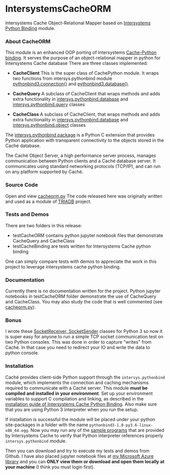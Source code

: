 # IntersystemsCacheORM
Intersystems Cache Object-Relational Mapper based on [Intersystems Python Binding][4] module. 

### About CacheORM
This module is an enhanced OOP porting of Intersystems [Cache-Python binding][1]. It serves the purpose of an object-relational mapper in python for Intersystems Cache database There are three classes implemented:

* **CacheClient**
This is the super class of CachePython module. It wraps two functions from intersys.pythonbind module [pythonbind3.connection()][3] and [pythonbind3.database()][6].

* **CacheQuery**
A subclass of CacheClient that wraps methods and adds extra functionality in [intersys.pythonbind.database][6] and [intersys.pythonbind.query][2] classes

* **CacheClass**
A subclass of CacheClient, that wraps methods and adds extra functionality in [intersys.pythonbind.database][6] and [intersys.pythonbind.object][5] classes

The [intersys.pythonbind package][4] is a Python C extension that provides Python application with transparent connectivity to the objects stored in the Caché database.

The Caché Object Server, a high performance server process, manages communication between Python clients and a Caché database server. It communicates using standard networking protocols (TCP/IP), and can run on any platform supported by Caché.

### Source Code
Open and view [cacheorm.py][8]
The code released here was originally written and used as a module of [TRIADB][11] project.

### Tests and Demos
There are two folders in this release:

* testCacheORM contains python jupyter notebook files that demonstrate CacheQuery and CacheClass
* testCacheBinding are tests written for Intersystems Cache python binding

One can simply compare tests with demos to appreciate the work in this project to leverage intersystems cache python binding.

### Documentation
Currently there is no documentation written for the project. Python jupyter notebooks in testCacheORM folder demonstrate the use of CacheQuery and CacheClass. You may also study the code that is well commented (see [cacheorm.py][8]).

### Bonus
I wrote these [SocketReceiver, SocketSender][7]  classes for Python 3 so now it is super easy for anyone to run a simple TCP socket communication test on two Python consoles. This was done in order to capture "writes" from Caché. In that case you need to redirect your IO and write the data to python console.

### Installation
Caché provides client-side Python support through the `intersys.pythonbind` module, which implements the connection and caching mechanisms required to communicate with a Caché server. This module **must be compiled and installed in your environment**. Set up your environment variables to support C compilation and linking, as described in the [installation guide of Intersystems Cache Python Binding][12]. Also make sure that you are using Python 3 interpreter when you run the setup.

If installation is successful the module will be placed under your python site-packages in a folder with the name `pythonbind3-1.0-py3.6-linux-x86_64.egg`. Now you may run any of the [sample programs][13] that are provided by Intersystems Cache to verify that Python interpreter references properly `intersys.pythonbind` module.

Then you can download and try to execute my tests and demos from Github. I have also placed jupyter notebook files at [my Microsoft Azure library][14] and you can **ONLY view them or download and open them locally at your machine** (I think you must login first).

[1]: https://docs.intersystems.com/latest/csp/docbook/DocBook.UI.Page.cls?KEY=GBPY_using
[2]: https://docs.intersystems.com/latest/csp/docbook/DocBook.UI.Page.cls?KEY=GBPY_classes#GBPY_classes_queries
[3]: https://docs.intersystems.com/latest/csp/docbook/DocBook.UI.Page.cls?KEY=GBPY_using#GBPY_using_basics
[4]: https://docs.intersystems.com/latest/csp/docbook/DocBook.UI.Page.cls?KEY=GBPY
[5]: https://docs.intersystems.com/latest/csp/docbook/DocBook.UI.Page.cls?KEY=GBPY_classes#GBPY_classes_objects
[6]: https://docs.intersystems.com/latest/csp/docbook/DocBook.UI.Page.cls?KEY=GBPY_classes#GBPY_classes_database
[7]: https://github.com/healiseu/IntersystemsCacheORM/blob/master/socket.py
[8]: https://github.com/healiseu/IntersystemsCacheORM/blob/master/cacheorm.py
[9]: https://github.com/healiseu/IntersystemsCacheORM/blob/master/testCacheORM/testCacheORM%20-%20Cache%20Objects%20Test%201.ipynb
[10]: https://github.com/healiseu/IntersystemsCacheORM/blob/master/testCacheORM/testCacheORM%20-%20Cache%20Objects%20Test%202.ipynb
[11]: http://healis.eu/triadb
[12]: https://docs.intersystems.com/latest/csp/docbook/DocBook.UI.Page.cls?KEY=GBPY_intro#GBPY_intro_install
[13]: https://docs.intersystems.com/latest/csp/docbook/DocBook.UI.Page.cls?KEY=GBPY_intro#GBPY_intro_samples
[14]: https://notebooks.azure.com/athanassios/libraries/CacheORM
